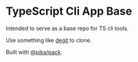 # TypeScript Cli App Base

Intended to serve as a base repo for TS cli tools.

Use something like [degit]() to clone.

Built with [@pika/pack].

[@pika/pack]: https://github.com/pikapkg/pack
[degit]: https://www.npmjs.com/package/degit
